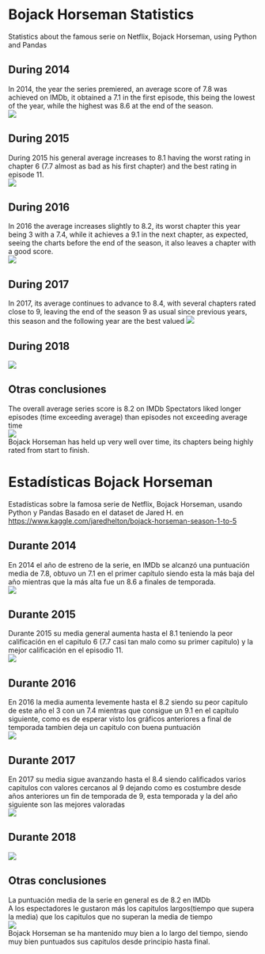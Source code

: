 # Bojack Horseman Statistics
Statistics about the famous serie on Netflix, Bojack Horseman, using Python and Pandas
## During 2014  
In 2014, the year the series premiered, an average score of 7.8 was achieved on IMDb, it obtained a 7.1 in the first episode, this being the lowest of the year, while the highest was 8.6 at the end of the season.         
![](https://github.com/BeTheVal/Bojack_Horseman_Statistics/blob/master/rating2014.png "")  
## During 2015
During 2015 his general average increases to 8.1 having the worst rating in chapter 6 (7.7 almost as bad as his first chapter) and the best rating in episode 11.  
![](https://github.com/BeTheVal/Bojack_Horseman_Statistics/blob/master/rating2015.png "")  
## During 2016
In 2016 the average increases slightly to 8.2, its worst chapter this year being 3 with a 7.4, while it achieves a 9.1 in the next chapter, as expected, seeing the charts before the end of the season, it also leaves a chapter with a good score.  
![](https://github.com/BeTheVal/Bojack_Horseman_Statistics/blob/master/rating2016.png "")  
## During 2017
In 2017, its average continues to advance to 8.4, with several chapters rated close to 9, leaving the end of the season 9 as usual since previous years, this season and the following year are the best valued
![](https://github.com/BeTheVal/Bojack_Horseman_Statistics/blob/master/rating2017.png "")  
## During 2018
![](https://github.com/BeTheVal/Bojack_Horseman_Statistics/blob/master/rating2018.png "")  
## Otras conclusiones   
The overall average series score is 8.2 on IMDb
Spectators liked longer episodes (time exceeding average) than episodes not exceeding average time   
![](https://github.com/BeTheVal/Bojack_Horseman_Statistics/blob/master/duration_rating.png "")    
Bojack Horseman has held up very well over time, its chapters being highly rated from start to finish.  

# Estadísticas Bojack Horseman
Estadísticas sobre la famosa serie de Netflix, Bojack Horseman, usando Python y Pandas
Basado en el dataset de Jared H. en https://www.kaggle.com/jaredhelton/bojack-horseman-season-1-to-5
## Durante 2014  
En 2014 el año de estreno de la serie, en IMDb se alcanzó una puntuación media de 7.8, obtuvo un 7.1 en el primer capítulo siendo esta la más baja del año mientras que la más alta fue un 8.6 a finales de temporada.       
![](https://github.com/BeTheVal/Bojack_Horseman_Statistics/blob/master/rating2014.png "")  
## Durante 2015
Durante 2015 su media general aumenta hasta el 8.1 teniendo la peor calificación en el capitulo 6 (7.7 casi tan malo como su primer capitulo) y la mejor calificación en el episodio 11.   
![](https://github.com/BeTheVal/Bojack_Horseman_Statistics/blob/master/rating2015.png "")  
## Durante 2016
En 2016 la media aumenta levemente hasta el 8.2 siendo su peor capitulo de este año el 3 con un 7.4 mientras que consigue un 9.1 en el capítulo siguiente, como es de esperar visto los gráficos anteriores a final de temporada tambien deja un capitulo con buena puntuación  
![](https://github.com/BeTheVal/Bojack_Horseman_Statistics/blob/master/rating2016.png "")  
## Durante 2017
En 2017 su media sigue avanzando hasta el 8.4 siendo calificados varios capitulos con valores cercanos al 9 dejando como es costumbre desde años anteriores un fin de temporada de 9, esta temporada y la del año siguiente son las mejores valoradas  
![](https://github.com/BeTheVal/Bojack_Horseman_Statistics/blob/master/rating2017.png "")  
## Durante 2018
![](https://github.com/BeTheVal/Bojack_Horseman_Statistics/blob/master/rating2018.png "")  
## Otras conclusiones   
La puntuación media de la serie en general es de 8.2 en IMDb   
A los espectadores le gustaron más los capitulos largos(tiempo que supera la media) que los capitulos que no superan la media de tiempo    
![](https://github.com/BeTheVal/Bojack_Horseman_Statistics/blob/master/duration_rating.png "")    
Bojack Horseman se ha mantenido muy bien a lo largo del tiempo, siendo muy bien puntuados sus capitulos desde principio hasta final.   
